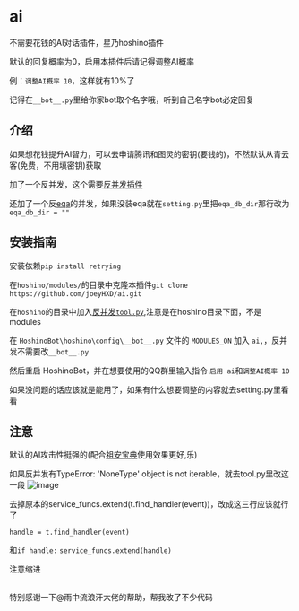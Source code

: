 # ai
不需要花钱的AI对话插件，星乃hoshino插件

默认的回复概率为0，启用本插件后请记得调整AI概率

例：`调整AI概率 10`，这样就有10%了

记得在`__bot__.py`里给你家bot取个名字哦，听到自己名字bot必定回复

## 介绍

如果想花钱提升AI智力，可以去申请腾讯和图灵的密钥(要钱的)，不然默认从青云客(免费，不用填密钥)获取

加了一个反并发，这个需要[反并发插件](https://github.com/lhhxxxxx/hoshino_tool)

还加了一个反[eqa](https://github.com/pcrbot/erinilis-modules/tree/master/eqa)的并发，如果没装eqa就在`setting.py`里把`eqa_db_dir`那行改为`eqa_db_dir = ""`

## 安装指南
安装依赖`pip install retrying`

在`hoshino/modules/`的目录中克隆本插件`git clone https://github.com/joeyHXD/ai.git`

在`hoshino`的目录中加入[反并发`tool.py`](https://github.com/lhhxxxxx/hoshino_tool),注意是在hoshino目录下面，不是modules

在 `HoshinoBot\hoshino\config\__bot__.py` 文件的 `MODULES_ON` 加入 `ai,`，反并发不需要改`__bot__.py`

然后重启 HoshinoBot，并在想要使用的QQ群里输入指令 `启用 ai`和`调整AI概率 10`

如果没问题的话应该就是能用了，如果有什么想要调整的内容就去setting.py里看看

## 注意
默认的AI攻击性挺强的(配合[祖安宝典](https://github.com/zangxx66/zuanDictionary)使用效果更好,乐)

如果反并发有TypeError: 'NoneType' object is not iterable，就去tool.py里改这一段
![image](https://user-images.githubusercontent.com/68325229/195911092-1c386757-75ef-4795-b5c9-6f4124156e72.png)

去掉原本的service_funcs.extend(t.find_handler(event))，改成这三行应该就行了

`handle = t.find_handler(event)`

和`if handle:` `service_funcs.extend(handle)`

注意缩进

##
特别感谢一下@雨中流浪汗大佬的帮助，帮我改了不少代码
